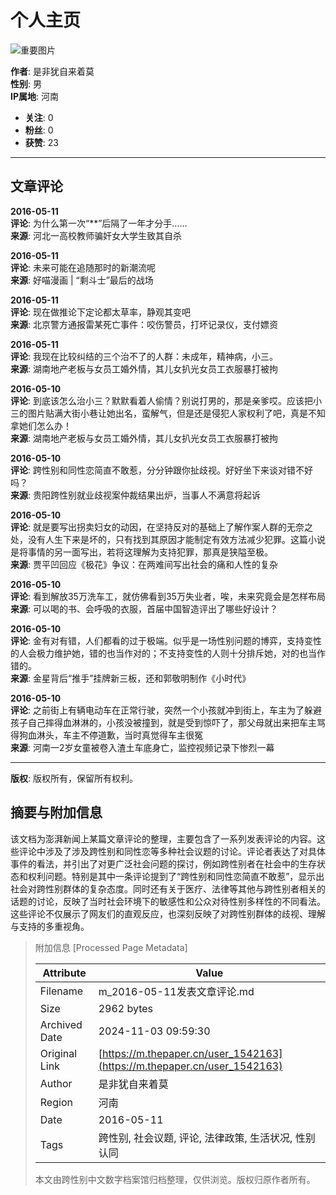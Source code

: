 # 个人主页

![重要图片](https://image.thepaper.cn/publish/interaction/image/1/164/882.jpg)

**作者**: 是非犹自来着莫  
**性别**: 男  
**IP属地**: 河南

- **关注**: 0
- **粉丝**: 0
- **获赞**: 23

---

## 文章评论

**2016-05-11**  
**评论**: 为什么第一次“**”后隔了一年才分手……  
**来源**: 河北一高校教师骗奸女大学生致其自杀

**2016-05-11**  
**评论**: 未来可能在追随那时的新潮流呢  
**来源**: 好喵漫画 | “剩斗士”最后的战场

**2016-05-11**  
**评论**: 现在做推论下定论都太草率，静观其变吧  
**来源**: 北京警方通报雷某死亡事件：咬伤警员，打坏记录仪，支付嫖资

**2016-05-11**  
**评论**: 我现在比较纠结的三个治不了的人群：未成年，精神病，小三。  
**来源**: 湖南地产老板与女员工婚外情，其儿女扒光女员工衣服暴打被拘

**2016-05-10**  
**评论**: 到底该怎么治小三？默默看着人偷情？别说打男的，那是亲爹哎。应该把小三的图片贴满大街小巷让她出名，蛮解气，但是还是侵犯人家权利了吧，真是不知拿她们怎么办！  
**来源**: 湖南地产老板与女员工婚外情，其儿女扒光女员工衣服暴打被拘

**2016-05-10**  
**评论**: 跨性别和同性恋简直不敢惹，分分钟跟你扯歧视。好好坐下来谈对错不好吗？  
**来源**: 贵阳跨性别就业歧视案仲裁结果出炉，当事人不满意将起诉

**2016-05-10**  
**评论**: 就是要写出拐卖妇女的动因，在坚持反对的基础上了解作案人群的无奈之处，没有人生下来是坏的，只有找到其原因才能制定有效方法减少犯罪。这篇小说是将事情的另一面写出，若将这理解为支持犯罪，那真是狭隘至极。  
**来源**: 贾平凹回应《极花》争议：在两难间写出社会的痛和人性的复杂

**2016-05-10**  
**评论**: 看到解放35万洗车工，就仿佛看到35万失业者，唉，未来究竟会是怎样布局  
**来源**: 可以喝的书、会呼吸的衣服，首届中国智造评出了哪些好设计？

**2016-05-10**  
**评论**: 金有对有错，人们都看的过于极端。似乎是一场性别问题的博弈，支持变性的人会极力维护她，错的也当作对的；不支持变性的人则十分排斥她，对的也当作错的。  
**来源**: 金星背后“推手”挂牌新三板，还和郭敬明制作《小时代》

**2016-05-10**  
**评论**: 之前街上有辆电动车在正常行驶，突然一个小孩就冲到街上，车主为了躲避孩子自己摔得血淋淋的，小孩没被撞到，就是受到惊吓了，那父母就出来把车主骂得狗血淋头，车主不停道歉，当时真觉得车主很冤  
**来源**: 河南一2岁女童被卷入渣土车底身亡，监控视频记录下惨烈一幕

--- 

**版权**: 版权所有，保留所有权利。

## 摘要与附加信息

<!-- tcd_abstract -->
该文档为澎湃新闻上某篇文章评论的整理，主要包含了一系列发表评论的内容。这些评论中涉及了涉及跨性别和同性恋等多种社会议题的讨论。评论者表达了对具体事件的看法，并引出了对更广泛社会问题的探讨，例如跨性别者在社会中的生存状态和权利问题。特别是其中一条评论提到了“跨性别和同性恋简直不敢惹”，显示出社会对跨性别群体的复杂态度。同时还有关于医疗、法律等其他与跨性别者相关的话题的讨论，反映了当时社会环境下的敏感性和公众对待性别多样性的不同看法。这些评论不仅展示了网友们的直观反应，也深刻反映了对跨性别群体的歧视、理解与支持的多重视角。
<!-- tcd_abstract_end -->

> 附加信息 [Processed Page Metadata]
>
> | Attribute       | Value                                  |
> |-----------------|----------------------------------------|
> | Filename        | m_2016-05-11发表文章评论.md                             |
> | Size            | 2962 bytes                           |
> | Archived Date   | 2024-11-03 09:59:30                             |
> | Original Link   | [https://m.thepaper.cn/user_1542163](https://m.thepaper.cn/user_1542163)                       |
> | Author          | 是非犹自来着莫                               |
> | Region          | 河南                               |
> | Date            | 2016-05-11                                 |
> | Tags            | 跨性别, 社会议题, 评论, 法律政策, 生活状况, 性别认同                                 |
>
> 本文由跨性别中文数字档案馆归档整理，仅供浏览。版权归原作者所有。
>